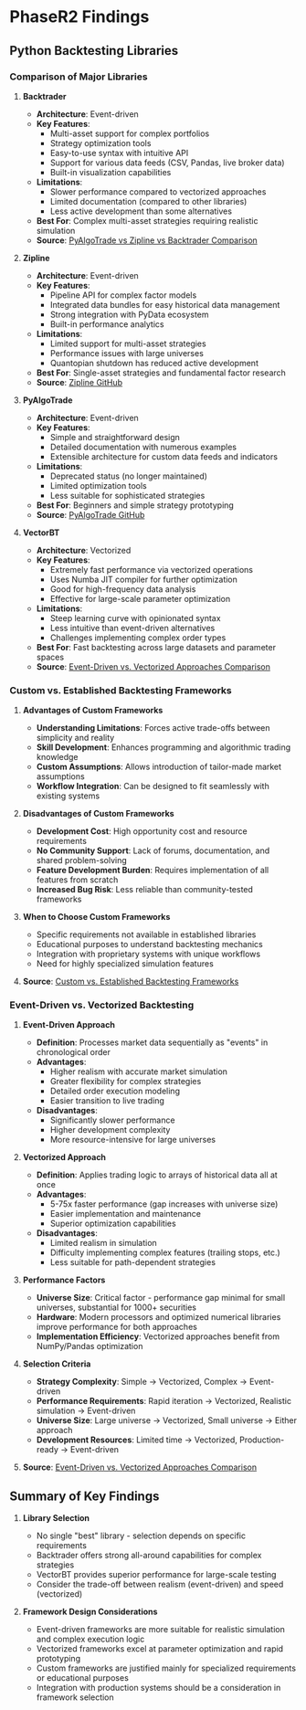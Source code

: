 # PhaseR2 Findings

## Python Backtesting Libraries

### Comparison of Major Libraries

1. **Backtrader**
   - **Architecture**: Event-driven
   - **Key Features**: 
     - Multi-asset support for complex portfolios
     - Strategy optimization tools
     - Easy-to-use syntax with intuitive API
     - Support for various data feeds (CSV, Pandas, live broker data)
     - Built-in visualization capabilities
   - **Limitations**:
     - Slower performance compared to vectorized approaches
     - Limited documentation (compared to other libraries)
     - Less active development than some alternatives
   - **Best For**: Complex multi-asset strategies requiring realistic simulation
   - **Source**: [PyAlgoTrade vs Zipline vs Backtrader Comparison](../resources/resource1.md)

2. **Zipline**
   - **Architecture**: Event-driven
   - **Key Features**:
     - Pipeline API for complex factor models
     - Integrated data bundles for easy historical data management
     - Strong integration with PyData ecosystem
     - Built-in performance analytics
   - **Limitations**:
     - Limited support for multi-asset strategies
     - Performance issues with large universes
     - Quantopian shutdown has reduced active development
   - **Best For**: Single-asset strategies and fundamental factor research
   - **Source**: [Zipline GitHub](../resources/resource2.md)

3. **PyAlgoTrade**
   - **Architecture**: Event-driven
   - **Key Features**:
     - Simple and straightforward design
     - Detailed documentation with numerous examples
     - Extensible architecture for custom data feeds and indicators
   - **Limitations**:
     - Deprecated status (no longer maintained)
     - Limited optimization tools
     - Less suitable for sophisticated strategies
   - **Best For**: Beginners and simple strategy prototyping
   - **Source**: [PyAlgoTrade GitHub](../resources/resource3.md)

4. **VectorBT**
   - **Architecture**: Vectorized
   - **Key Features**:
     - Extremely fast performance via vectorized operations
     - Uses Numba JIT compiler for further optimization
     - Good for high-frequency data analysis
     - Effective for large-scale parameter optimization
   - **Limitations**:
     - Steep learning curve with opinionated syntax
     - Less intuitive than event-driven alternatives
     - Challenges implementing complex order types
   - **Best For**: Fast backtesting across large datasets and parameter spaces
   - **Source**: [Event-Driven vs. Vectorized Approaches Comparison](../resources/resource5.md)

### Custom vs. Established Backtesting Frameworks

1. **Advantages of Custom Frameworks**
   - **Understanding Limitations**: Forces active trade-offs between simplicity and reality
   - **Skill Development**: Enhances programming and algorithmic trading knowledge
   - **Custom Assumptions**: Allows introduction of tailor-made market assumptions
   - **Workflow Integration**: Can be designed to fit seamlessly with existing systems

2. **Disadvantages of Custom Frameworks**
   - **Development Cost**: High opportunity cost and resource requirements
   - **No Community Support**: Lack of forums, documentation, and shared problem-solving
   - **Feature Development Burden**: Requires implementation of all features from scratch
   - **Increased Bug Risk**: Less reliable than community-tested frameworks

3. **When to Choose Custom Frameworks**
   - Specific requirements not available in established libraries
   - Educational purposes to understand backtesting mechanics
   - Integration with proprietary systems with unique workflows
   - Need for highly specialized simulation features

4. **Source**: [Custom vs. Established Backtesting Frameworks](../resources/resource4.md)

### Event-Driven vs. Vectorized Backtesting

1. **Event-Driven Approach**
   - **Definition**: Processes market data sequentially as "events" in chronological order
   - **Advantages**:
     - Higher realism with accurate market simulation
     - Greater flexibility for complex strategies
     - Detailed order execution modeling
     - Easier transition to live trading
   - **Disadvantages**:
     - Significantly slower performance
     - Higher development complexity
     - More resource-intensive for large universes

2. **Vectorized Approach**
   - **Definition**: Applies trading logic to arrays of historical data all at once
   - **Advantages**:
     - 5-75x faster performance (gap increases with universe size)
     - Easier implementation and maintenance
     - Superior optimization capabilities
   - **Disadvantages**:
     - Limited realism in simulation
     - Difficulty implementing complex features (trailing stops, etc.)
     - Less suitable for path-dependent strategies

3. **Performance Factors**
   - **Universe Size**: Critical factor - performance gap minimal for small universes, substantial for 1000+ securities
   - **Hardware**: Modern processors and optimized numerical libraries improve performance for both approaches
   - **Implementation Efficiency**: Vectorized approaches benefit from NumPy/Pandas optimization

4. **Selection Criteria**
   - **Strategy Complexity**: Simple → Vectorized, Complex → Event-driven
   - **Performance Requirements**: Rapid iteration → Vectorized, Realistic simulation → Event-driven
   - **Universe Size**: Large universe → Vectorized, Small universe → Either approach
   - **Development Resources**: Limited time → Vectorized, Production-ready → Event-driven

5. **Source**: [Event-Driven vs. Vectorized Approaches Comparison](../resources/resource5.md)

## Summary of Key Findings

1. **Library Selection**
   - No single "best" library - selection depends on specific requirements
   - Backtrader offers strong all-around capabilities for complex strategies
   - VectorBT provides superior performance for large-scale testing
   - Consider the trade-off between realism (event-driven) and speed (vectorized)

2. **Framework Design Considerations**
   - Event-driven frameworks are more suitable for realistic simulation and complex execution logic
   - Vectorized frameworks excel at parameter optimization and rapid prototyping
   - Custom frameworks are justified mainly for specialized requirements or educational purposes
   - Integration with production systems should be a consideration in framework selection